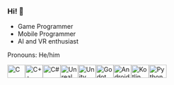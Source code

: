 ### Hi! 🤖

* Game Programmer
* Mobile Programmer
* AI and VR enthusiast

Pronouns: He/him

<img align="center" alt="C" height="30" width="40"  src="https://cdn.jsdelivr.net/gh/devicons/devicon/icons/c/c-original.svg"/><img align="center" alt="C++" height="30" width="40" src="https://cdn.jsdelivr.net/gh/devicons/devicon/icons/cplusplus/cplusplus-original.svg"/><img align="center" alt="C#" height="30" width="40" src="https://cdn.jsdelivr.net/gh/devicons/devicon/icons/csharp/csharp-original.svg"/><img align="center" alt="Unreal" height="30" width="40"  src="https://upload.wikimedia.org/wikipedia/commons/d/da/Unreal_Engine_Logo.svg"/><img align="center" alt="Unity" height="30" width="40"  src="https://cdn.jsdelivr.net/gh/devicons/devicon/icons/unity/unity-original.svg"/><img align="center" alt="Godot" height="30" width="40"  src="https://cdn.jsdelivr.net/gh/devicons/devicon/icons/godot/godot-original.svg"/><img align="center" alt="Android" height="30" width="40"  src="https://cdn.jsdelivr.net/gh/devicons/devicon/icons/android/android-original.svg"/><img align="center" alt="Kotlin" height="30" width="40"  src="https://cdn.jsdelivr.net/gh/devicons/devicon/icons/kotlin/kotlin-original.svg"/><img align="center" alt="Python" height="30" width="40"  src="https://cdn.jsdelivr.net/gh/devicons/devicon/icons/python/python-original.svg"/>
